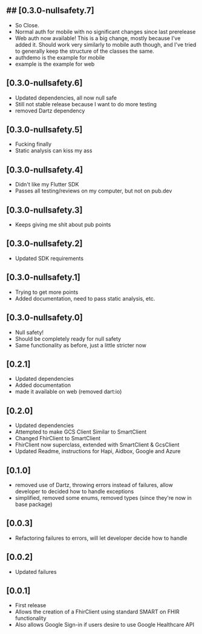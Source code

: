 ## ## [0.3.0-nullsafety.7]
* So Close.
* Normal auth for mobile with no significant changes since last prerelease
* Web auth now available! This is a big change, mostly because I've added it. Should work very similarly to mobile auth though, and I've tried to generally keep the structure of the classes the same.
* authdemo is the example for mobile
* example is the example for web

## [0.3.0-nullsafety.6]
* Updated dependencies, all now null safe
* Still not stable release because I want to do more testing
* removed Dartz dependency

## [0.3.0-nullsafety.5]
* Fucking finally
* Static analysis can kiss my ass

## [0.3.0-nullsafety.4]
* Didn't like my Flutter SDK
* Passes all testing/reviews on my computer, but not on pub.dev

## [0.3.0-nullsafety.3]
* Keeps giving me shit about pub points

## [0.3.0-nullsafety.2]
* Updated SDK requirements

## [0.3.0-nullsafety.1]
* Trying to get more points
* Added documentation, need to pass static analysis, etc.

## [0.3.0-nullsafety.0]
* Null safety!
* Should be completely ready for null safety
* Same functionality as before, just a little stricter now

## [0.2.1]
* Updated dependencies
* Added documentation
* made it available on web (removed dart:io)

## [0.2.0]
* Updated dependencies
* Attempted to make GCS Client Similar to SmartClient
* Changed FhirClient to SmartClient
* FhirClient now superclass, extended with SmartClient & GcsClient
* Updated Readme, instructions for Hapi, Aidbox, Google and Azure

## [0.1.0]
* removed use of Dartz, throwing errors instead of failures, allow developer to decided how to handle exceptions
* simplified, removed some enums, removed types (since they're now in base package)

## [0.0.3]
* Refactoring failures to errors, will let developer decide how to handle

## [0.0.2]
* Updated failures

## [0.0.1]
* First release
* Allows the creation of a FhirClient using standard SMART on FHIR functionality
* Also allows Google Sign-in if users desire to use Google Healthcare API